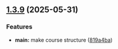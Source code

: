 ## [1.3.9](https://github.com/hikrim/study_2024-2025_os-intro/compare/v1.3.8...v1.3.9) (2025-05-31)


### Features

* **main:** make course structure ([819a4ba](https://github.com/hikrim/study_2024-2025_os-intro/commit/819a4ba9224b479ce5c58363f4538b058ab5d113))



